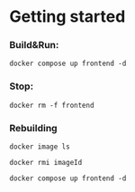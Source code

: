 # Getting started

### Build&Run:
``docker compose up frontend -d``
### Stop:
``docker rm -f frontend``
### Rebuilding
```docker image ls```

``docker rmi imageId``

``docker compose up frontend -d``
